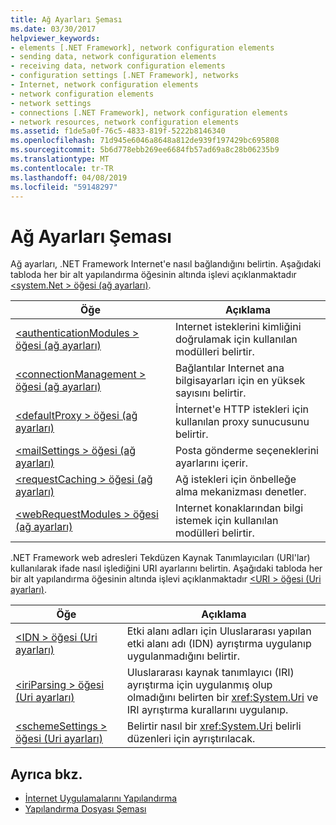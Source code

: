 ```yaml
---
title: Ağ Ayarları Şeması
ms.date: 03/30/2017
helpviewer_keywords:
- elements [.NET Framework], network configuration elements
- sending data, network configuration elements
- receiving data, network configuration elements
- configuration settings [.NET Framework], networks
- Internet, network configuration elements
- network configuration elements
- network settings
- connections [.NET Framework], network configuration elements
- network resources, network configuration elements
ms.assetid: f1de5a0f-76c5-4833-819f-5222b8146340
ms.openlocfilehash: 71d945e6046a8648a812de939f197429bc695808
ms.sourcegitcommit: 5b6d778ebb269ee6684fb57ad69a8c28b06235b9
ms.translationtype: MT
ms.contentlocale: tr-TR
ms.lasthandoff: 04/08/2019
ms.locfileid: "59148297"
---
```

# <a name="network-settings-schema"></a>Ağ Ayarları Şeması
Ağ ayarları, .NET Framework Internet'e nasıl bağlandığını belirtin. Aşağıdaki tabloda her bir alt yapılandırma öğesinin altında işlevi açıklanmaktadır [ \<system.Net > öğesi (ağ ayarları)](../../../../../docs/framework/configure-apps/file-schema/network/system-net-element-network-settings.md).  
  
|Öğe|Açıklama|  
|-------------|-----------------|  
|[\<authenticationModules > öğesi (ağ ayarları)](../../../../../docs/framework/configure-apps/file-schema/network/authenticationmodules-element-network-settings.md)|Internet isteklerini kimliğini doğrulamak için kullanılan modülleri belirtir.|  
|[\<connectionManagement > öğesi (ağ ayarları)](../../../../../docs/framework/configure-apps/file-schema/network/connectionmanagement-element-network-settings.md)|Bağlantılar Internet ana bilgisayarları için en yüksek sayısını belirtir.|  
|[\<defaultProxy > öğesi (ağ ayarları)](../../../../../docs/framework/configure-apps/file-schema/network/defaultproxy-element-network-settings.md)|İnternet'e HTTP istekleri için kullanılan proxy sunucusunu belirtir.|  
|[\<mailSettings > öğesi (ağ ayarları)](../../../../../docs/framework/configure-apps/file-schema/network/mailsettings-element-network-settings.md)|Posta gönderme seçeneklerini ayarlarını içerir.|  
|[\<requestCaching > öğesi (ağ ayarları)](../../../../../docs/framework/configure-apps/file-schema/network/requestcaching-element-network-settings.md)|Ağ istekleri için önbelleğe alma mekanizması denetler.|  
|[\<webRequestModules > öğesi (ağ ayarları)](../../../../../docs/framework/configure-apps/file-schema/network/webrequestmodules-element-network-settings.md)|Internet konaklarından bilgi istemek için kullanılan modülleri belirtir.|  
  
 .NET Framework web adresleri Tekdüzen Kaynak Tanımlayıcıları (URI'lar) kullanılarak ifade nasıl işlediğini URI ayarlarını belirtin. Aşağıdaki tabloda her bir alt yapılandırma öğesinin altında işlevi açıklanmaktadır [ \<URI > öğesi (Uri ayarları)](../../../../../docs/framework/configure-apps/file-schema/network/uri-element-uri-settings.md).  
  
|Öğe|Açıklama|  
|-------------|-----------------|  
|[\<IDN > öğesi (Uri ayarları)](../../../../../docs/framework/configure-apps/file-schema/network/idn-element-uri-settings.md)|Etki alanı adları için Uluslararası yapılan etki alanı adı (IDN) ayrıştırma uygulanıp uygulanmadığını belirtir.|  
|[\<iriParsing > öğesi (Uri ayarları)](../../../../../docs/framework/configure-apps/file-schema/network/iriparsing-element-uri-settings.md)|Uluslararası kaynak tanımlayıcı (IRI) ayrıştırma için uygulanmış olup olmadığını belirten bir <xref:System.Uri> ve IRI ayrıştırma kurallarını uygulanıp.|  
|[\<schemeSettings > öğesi (Uri ayarları)](../../../../../docs/framework/configure-apps/file-schema/network/schemesettings-element-uri-settings.md)|Belirtir nasıl bir <xref:System.Uri> belirli düzenleri için ayrıştırılacak.|  
  
## <a name="see-also"></a>Ayrıca bkz.

- [İnternet Uygulamalarını Yapılandırma](../../../../../docs/framework/network-programming/configuring-internet-applications.md)
- [Yapılandırma Dosyası Şeması](../../../../../docs/framework/configure-apps/file-schema/index.md)
